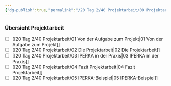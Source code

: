 ```yaml
---
{"dg-publish":true,"permalink":"/20 Tag 2/40 Projektarbeit/00 Projektarbeit/"}
---
```


### Übersicht Projektarbeit

- [ ] [[20 Tag 2/40 Projektarbeit/01 Von der Aufgabe zum Projekt\|01 Von der Aufgabe zum Projekt]]
- [ ] [[20 Tag 2/40 Projektarbeit/02 Die Projektarbeit\|02 Die Projektarbeit]]
- [ ] [[20 Tag 2/40 Projektarbeit/03 IPERKA in der Praxis\|03 IPERKA in der Praxis]]
- [ ] [[20 Tag 2/40 Projektarbeit/04 Fazit Projektarbeit\|04 Fazit Projektarbeit]]
- [ ] [[20 Tag 2/40 Projektarbeit/05 IPERKA-Beispiel\|05 IPERKA-Beispiel]]
